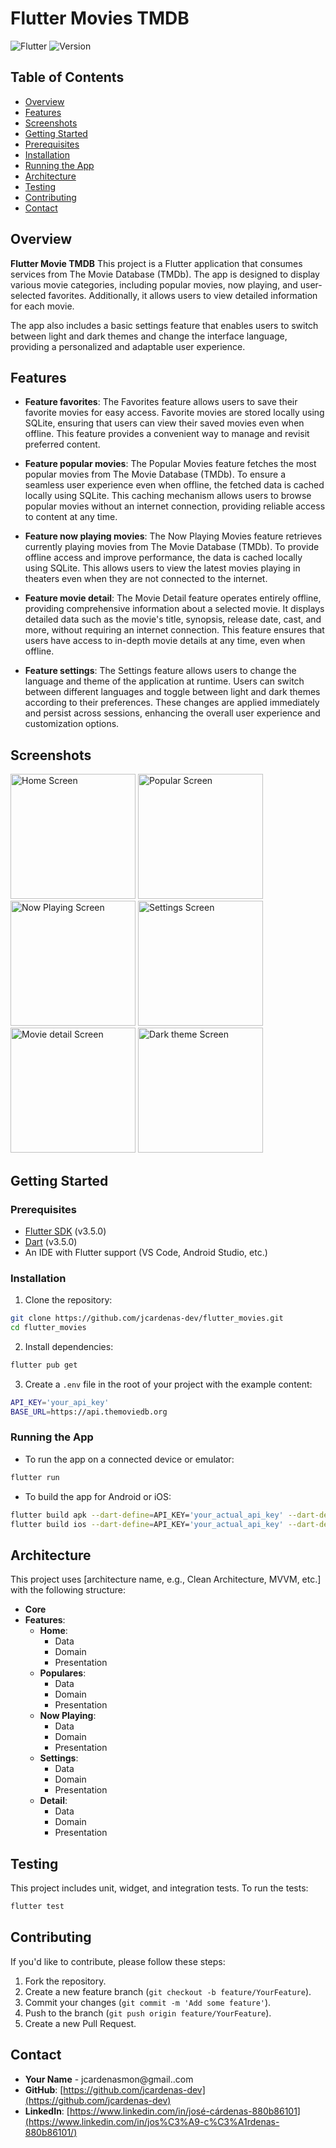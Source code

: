 # Flutter Movies TMDB

![Flutter](https://img.shields.io/badge/Flutter-3.5-blue?style=flat-square&logo=flutter)
![Version](https://img.shields.io/badge/Version-1.0.0-yellow?style=flat-square)

## Table of Contents

- [Overview](#overview)
- [Features](#features)
- [Screenshots](#screenshots)
- [Getting Started](#getting-started)
- [Prerequisites](#prerequisites)
- [Installation](#installation)
- [Running the App](#running-the-app)
- [Architecture](#architecture)
- [Testing](#testing)
- [Contributing](#contributing)
- [Contact](#contact)

## Overview

**Flutter Movie TMDB** This project is a Flutter application that consumes services from The Movie Database (TMDb). The app is designed to display various movie categories, including popular movies, now playing, and user-selected favorites. Additionally, it allows users to view detailed information for each movie.

The app also includes a basic settings feature that enables users to switch between light and dark themes and change the interface language, providing a personalized and adaptable user experience.

## Features

- **Feature favorites**: The Favorites feature allows users to save their favorite movies for easy access. Favorite movies are stored locally using SQLite, ensuring that users can view their saved movies even when offline. This feature provides a convenient way to manage and revisit preferred content.

- **Feature popular movies**: The Popular Movies feature fetches the most popular movies from The Movie Database (TMDb). To ensure a seamless user experience even when offline, the fetched data is cached locally using SQLite. This caching mechanism allows users to browse popular movies without an internet connection, providing reliable access to content at any time.

- **Feature now playing movies**: The Now Playing Movies feature retrieves currently playing movies from The Movie Database (TMDb). To provide offline access and improve performance, the data is cached locally using SQLite. This allows users to view the latest movies playing in theaters even when they are not connected to the internet.

- **Feature movie detail**: The Movie Detail feature operates entirely offline, providing comprehensive information about a selected movie. It displays detailed data such as the movie's title, synopsis, release date, cast, and more, without requiring an internet connection. This feature ensures that users have access to in-depth movie details at any time, even when offline.

- **Feature settings**: The Settings feature allows users to change the language and theme of the application at runtime. Users can switch between different languages and toggle between light and dark themes according to their preferences. These changes are applied immediately and persist across sessions, enhancing the overall user experience and customization options.
  
## Screenshots

<p>
<img src="screenshots/favorites.png" alt="Home Screen" width="200" style="display: inline-block;"/>
<img src="screenshots/popular_favorites.png" alt="Popular Screen" width="200" style="display: inline-block;"/>
<img src="screenshots/now_playing_favorites.png" alt="Now Playing Screen" width="200" style="display: inline-block;"/>
<img src="screenshots/settings.png" alt="Settings Screen" width="200" style="display: inline-block;"/>
<img src="screenshots/movie_detail.png" alt="Movie detail Screen" width="200" style="display: inline-block;"/>
<img src="screenshots/dark_theme.png" alt="Dark theme Screen" width="200" style="display: inline-block;"/>
</p>

## Getting Started

### Prerequisites

- [Flutter SDK](https://flutter.dev/docs/get-started/install) (v3.5.0)
- [Dart](https://dart.dev/get-dart) (v3.5.0)
- An IDE with Flutter support (VS Code, Android Studio, etc.)

### Installation

1. Clone the repository:
```bash
git clone https://github.com/jcardenas-dev/flutter_movies.git
cd flutter_movies
```
2.  Install dependencies:
```bash
flutter pub get
```
3.  Create a  `.env`  file in the root of your project with the example content:
```bash
API_KEY='your_api_key'
BASE_URL=https://api.themoviedb.org
```
### Running the App
- To run the app on a connected device or emulator:
```bash
flutter run
```
- To build the app for Android or iOS:
```bash
flutter build apk --dart-define=API_KEY='your_actual_api_key' --dart-define=BASE_URL=https://api.themoviedb.org
flutter build ios --dart-define=API_KEY='your_actual_api_key' --dart-define=BASE_URL=https://api.themoviedb.org
```
## Architecture
This project uses [architecture name, e.g., Clean Architecture, MVVM, etc.] with the following structure:

-   **Core**
-   **Features**: 
	- **Home**:
		- Data
		- Domain
		- Presentation
	- **Populares**:
		- Data
		- Domain
		- Presentation
	- **Now Playing**:
		- Data
		- Domain
		- Presentation
	- **Settings**:
		- Data
		- Domain
		- Presentation
	- **Detail**:
		- Data
		- Domain
		- Presentation

## Testing
This project includes unit, widget, and integration tests. To run the tests:
```bash
flutter test
```
## Contributing

If you'd like to contribute, please follow these steps:

1.  Fork the repository.
2.  Create a new feature branch (`git checkout -b feature/YourFeature`).
3.  Commit your changes (`git commit -m 'Add some feature'`).
4.  Push to the branch (`git push origin feature/YourFeature`).
5.  Create a new Pull Request.

## Contact

-   **Your Name** - jcardenasmon@gmail..com
-   **GitHub**: [https://github.com/jcardenas-dev](https://github.com/jcardenas-dev)
-   **LinkedIn**: [https://www.linkedin.com/in/josé-cárdenas-880b86101](https://www.linkedin.com/in/jos%C3%A9-c%C3%A1rdenas-880b86101/)